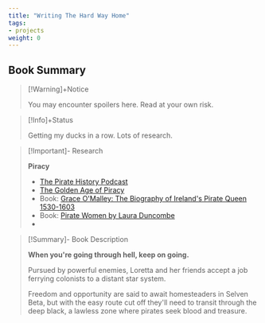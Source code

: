 ```yaml
---
title: "Writing The Hard Way Home"
tags:
- projects
weight: 0
---
```


## Book Summary

>[!Warning]+Notice
>
> You may encounter spoilers here. Read at your own risk.


> [!Info]+Status
>
> Getting my ducks in a row. Lots of research.


>[!Important]- Research
>
>
> **Piracy**
> * [The Pirate History Podcast](https://piratehistorypodcast.com/)
> * [The Golden Age of Piracy](https://www.rmg.co.uk/stories/topics/golden-age-piracy)
> * Book: [Grace O'Malley: The Biography of Ireland's Pirate Queen 1530-1603](https://www.amazon.com/Grace-OMalley-Biography-Irelands-1530-1603/dp/071718577X)
> * Book: [Pirate Women by Laura Duncombe](https://www.atlasobscura.com/articles/pirate-women-history)
> * 
>


>[!Summary]- Book Description
>
>  **When you're going through hell, keep on going.**
>  
>  Pursued by powerful enemies, Loretta and her friends accept a job ferrying colonists to a distant star system.
>  
>  Freedom and opportunity are said to await homesteaders in Selven Beta, but with the easy route cut off they'll need to transit through the deep black, a lawless zone where pirates seek blood and treasure.

